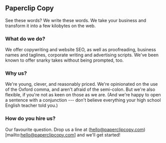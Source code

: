 ## Paperclip Copy 

See these words? We write these words. We take your business and transform it into a few kilobytes on the web.

### What do we do?

We offer copywriting and website SEO, as well as proofreading, business names and taglines, corporate writing and advertising scripts. We've been known to offer snarky takes without being prompted, too.

### Why us?

We're young, clever, and reasonably priced. We're opinionated on the use of the Oxford comma, and aren't afraid of the semi-colon. But we're also flexible, if you're not as keen on those as we are. (And we're happy to open a sentence with a conjunction --- don't believe everything your high school English teacher told you.)

### How do you hire us?

Our favourite question. Drop us a line at (hello@paperclipcopy.com)[mailto:hello@paperclipcopy.com] and we'll get started!
